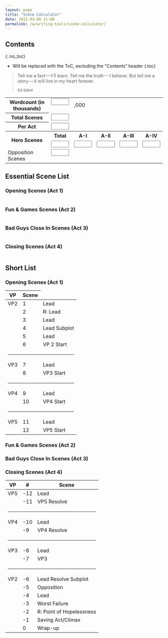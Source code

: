 ```yaml
---
layout: page
title: "Scene Calculator"
date: 2012-03-08 21:08
permalink: /w/writing-tools/scene-calculator/
---
```


## Contents
{:.no_toc}

* Will be replaced with the ToC, excluding the "Contents" header
{:toc}

> Tell me a fact---I'll learn. Tell me the truth---I believe. But tell me a story---it will live in my heart forever.
>
>  <small>Ed Sabol</small>

<form id='scenecalculator' method='post'>
<table id='scenecalculator_table' class='table table-striped' ><tr>
  <th scope="row" valign='top'>Wordcount (in thousands)</th>
  <td valign='top'><input type='text' id='kwords' class='form-control' size='4' maxlength='3' /></td>
  <td colspan='4'> ,000</td>
</tr>

<tr>
  <th scope="row" valign='top'>Total Scenes</th>
  <td valign='top'><input type='text' id='scene_total' class='form-control'  size='4' /></td>
  <td colspan='4'>&nbsp;</td>
</tr>

<tr>
  <th scope="row" valign='top'>Per Act</th>
  <td valign='top'><input type='text' id='scenes_per_act' class='form-control'  size='4' /></td>
  <td colspan='4'>&nbsp;</td>
</tr>

<tr>
  <th scope="row" rowspan="2">Hero Scenes </th>
  <th scope="col">Total</th>
  <th scope="col">A-I</th>
  <th scope="col">A-II</th>
  <th scope="col">A-III</th>
  <th scope="col">A-IV</th>
</tr>
<tr>
  <td>
    <input type='text' id='hero0' class='form-control'  size='4'>
  </td>

  <td>
    <input type='text' id='hero1' class='form-control'  size='4'>
  </td>
  <td>
    <input type='text' id='hero2' class='form-control'  size='4'>
  </td>
  <td>
    <input type='text' id='hero3' class='form-control'  size='4'>
  </td>
  <td>
    <input type='text' id='hero4' class='form-control'  size='4' />
  </td>
</tr>
<tr>
    <td  valign='top'>Opposition Scenes </td>
    <td valign='top'>
    <input type='text' id='villain' class='form-control'  size='4' />
    </td>
    <td colspan='4'>&nbsp;</td>
</tr>
</table>
</form>

## Essential Scene List

### Opening Scenes (Act 1)

<table id='scene_list' class='table'></table>

### Fun & Games Scenes (Act 2)

<table id='act2_scenes' class='table'></table>

### Bad Guys Close In Scenes (Act 3)

<table id='act3_scenes' class='table'></table>

### Closing Scenes (Act 4)

<table id='final_scenes' class='table'></table>

## Short List

### Opening Scenes (Act 1)

<table>
  <thead>
    <tr>
      <th>VP</th>
      <th>Scene</th>
    </tr>
  </thead>
  <tbody>
    <tr><td>VP2</td><td>1</td><td>Lead</td></tr>
    <tr><td></td><td>2</td><td>R: Lead</td></tr>
    <tr><td></td><td>3</td><td>Lead</td></tr>
    <tr><td></td><td>4</td><td>Lead Subplot</td></tr>
    <tr><td></td><td>5</td><td>Lead</td></tr>
    <tr><td></td><td>6</td><td>VP 2 Start</td></tr>
    <tr><td colspan="3"><hr></td></tr>
    <tr><td>VP3</td><td>7</td><td>Lead</td></tr>
    <tr><td></td><td>8</td><td>VP3 Start</td></tr>
    <tr><td colspan="3"><hr></td></tr>
    <tr><td>VP4</td><td>9</td><td>Lead</td></tr>
    <tr><td></td><td>10</td><td>VP4 Start</td></tr>
    <tr><td colspan="3"><hr></td></tr>
    <tr><td>VP5</td><td>11</td><td>Lead</td></tr>
    <tr><td></td><td>12</td><td>VP5 Start</td></tr>
  </tbody>
</table>

### Fun & Games Scenes (Act 2)


### Bad Guys Close In Scenes (Act 3)


### Closing Scenes (Act 4)

<table>
  <thead>
    <tr>
      <th>VP</th>
      <th>#</th>
      <th>Scene</th>
    </tr>
  </thead>
  <tbody>
    <tr><td>VP5</td><td>-12</td><td>Lead</td></tr>
    <tr><td></td><td>-11</td><td>VP5 Resolve</td></tr>
    <tr><td colspan="3"><hr></td></tr>
    <tr><td>VP4</td><td>-10</td><td>Lead</td></tr>
    <tr><td></td><td>-9</td><td>VP4 Resolve</td></tr>
    <tr><td colspan="3"><hr></td></tr>
    <tr><td>VP3</td><td>-8</td><td>Lead</td></tr>
    <tr><td></td><td>-7</td><td>VP3</td></tr>
    <tr><td colspan="3"><hr></td></tr>
    <tr><td>VP2</td><td>-6</td><td>Lead Resolve Subplot</td></tr>
    <tr><td></td><td>-5</td><td>Opposition</td></tr>
    <tr><td></td><td>-4</td><td>Lead</td></tr>
    <tr><td></td><td>-3</td><td>Worst Failure</td></tr>
    <tr><td></td><td>-2</td><td>R: Point of Hopelessness</td></tr>
    <tr><td></td><td>-1</td><td>Saving Act/Climax</td></tr>
    <tr><td></td><td>0</td><td>Wrap-up</td></tr>
  </tbody>
</table>